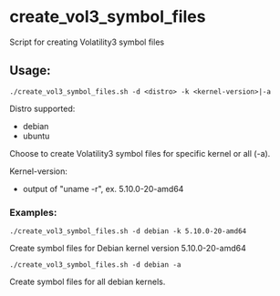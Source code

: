 # create_vol3_symbol_files
Script for creating Volatility3 symbol files

## Usage:
~~~
./create_vol3_symbol_files.sh -d <distro> -k <kernel-version>|-a
~~~
Distro supported:
* debian
* ubuntu

Choose to create Volatility3 symbol files for specific kernel or all (-a).

Kernel-version:
* output of "uname -r", ex. 5.10.0-20-amd64

### Examples:
~~~
./create_vol3_symbol_files.sh -d debian -k 5.10.0-20-amd64
~~~
Create symbol files for Debian kernel version 5.10.0-20-amd64
~~~
./create_vol3_symbol_files.sh -d debian -a
~~~
Create symbol files for all debian kernels.